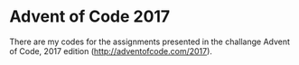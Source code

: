 # Advent of Code 2017

There are my codes for the assignments presented in the challange Advent of Code, 2017 edition (http://adventofcode.com/2017).
